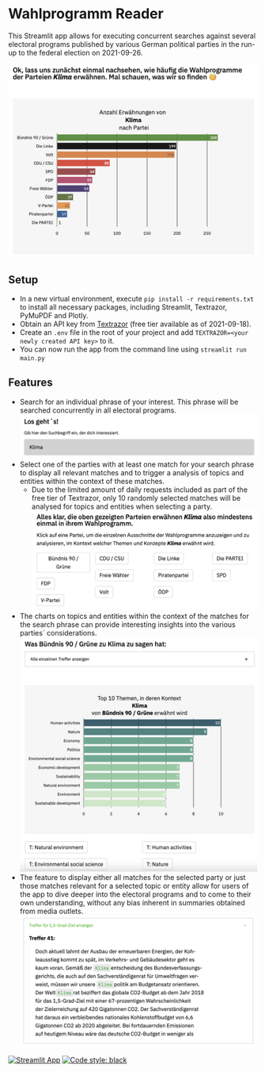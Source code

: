 # Wahlprogramm Reader
This Streamlit app allows for executing concurrent searches against several electoral programs published by various German political parties in the run-up to the federal election on 2021-09-26.

![Search phrase frequency by party](assets/search_phrase_freq_by_party.png)

## Setup
- In a new virtual environment, execute `pip install -r requirements.txt` to install all necessary packages, including Streamlit, Textrazor, PyMuPDF and Plotly.
- Obtain an API key from [Textrazor](https://www.textrazor.com) (free tier available as of 2021-09-18).
- Create an `.env` file in the root of your project and add `TEXTRAZOR=<your newly created API key>` to it.
- You can now run the app from the command line using `streamlit run main.py`   

## Features
- Search for an individual phrase of your interest. This phrase will be searched concurrently in all electoral programs.
![Search phrase input](assets/search_phrase_input.png)
- Select one of the parties with at least one match for your search phrase to display all relevant matches and to trigger a analysis of topics and entities within the context of these matches.
  - Due to the limited amount of daily requests included as part of the free tier of Textrazor, only 10 randomly selected matches will be analysed for topics and entities when selecting a party.
![Party selection](assets/party_selection.png)
- The charts on topics and entities within the context of the matches for the search phrase can provide interesting insights into the various parties´ considerations.
![Topics across matches for selected party](assets/party_search_phrase_topics.png)
- The feature to display either all matches for the selected party or just those matches relevant for a selected topic or entity allow for users of the app to dive deeper into the electoral programs and to come to their own understanding, without any bias inherent in summaries obtained from media outlets.
![Match details](assets/match_details.png)

[![Streamlit App](https://static.streamlit.io/badges/streamlit_badge_black_white.svg)](https://share.streamlit.io/caff9/wahlprogramm_reader/main/main.py)
[![Code style: black](https://img.shields.io/badge/code%20style-black-000000.svg)](https://github.com/psf/black)
